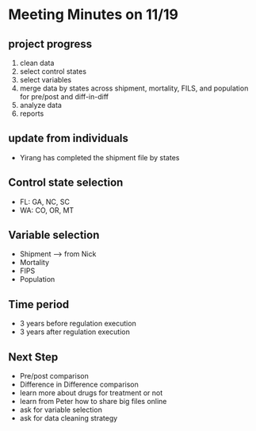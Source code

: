 # Meeting Minutes on 11/19

## project progress
1. clean data
2. select control states
3. select variables
4. merge data by states across shipment, mortality, FILS, and population for pre/post and diff-in-diff
5. analyze data
6. reports

## update from individuals
- Yirang has completed the shipment file by states

## Control state selection
- FL: GA, NC, SC
- WA: CO, OR, MT

## Variable selection
- Shipment  --> from Nick
- Mortality
- FIPS
- Population

## Time period
- 3 years before regulation execution
- 3 years after regulation execution

## Next Step
- Pre/post comparison
- Difference in Difference comparison
- learn more about drugs for treatment or not
- learn from Peter how to share big files online
- ask for variable selection
- ask for data cleaning strategy
